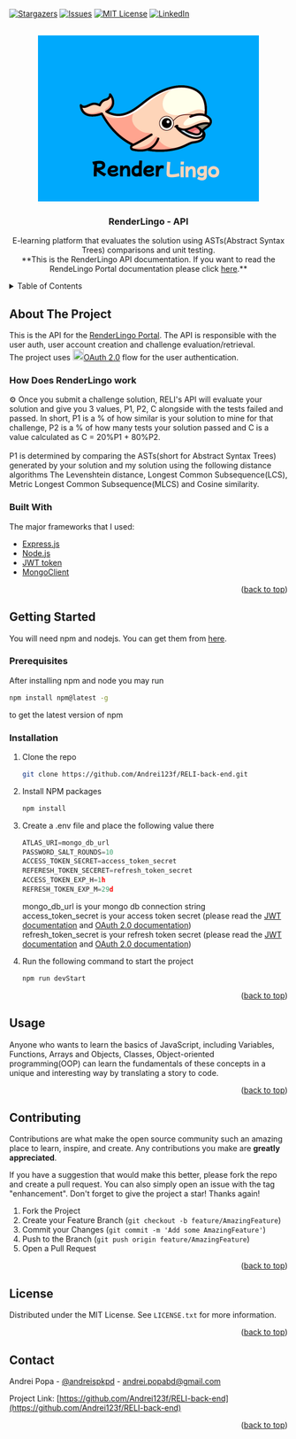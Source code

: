 <div id="top"></div>


[![Stargazers][stars-shield]][stars-url]
[![Issues][issues-shield]][issues-url]
[![MIT License][license-shield]][license-url]
[![LinkedIn][linkedin-shield]][linkedin-url]



<!-- PROJECT LOGO -->
<br />
<div align="center">
  <a href="https://github.com/Andrei123f/RELI-Front-end">
    <img src="https://github.com/Andrei123f/RELI-Front-end/blob/main/public/reli-logo.jpg" alt="Logo" width=400 height=300>
  </a>

  <h3 align="center">RenderLingo - API</h3>

  <p align="center">
    E-learning platform that evaluates the solution using ASTs(Abstract Syntax Trees) comparisons and unit testing.
    <br />
    **This is the RenderLingo API documentation. If you want to read the RendeLingo Portal documentation please click <a href="https://github.com/Andrei123f/RELI-Front-end">here</a>.**
  </p>
</div>



<!-- TABLE OF CONTENTS -->
<details>
  <summary>Table of Contents</summary>
  <ol>
    <li>
      <a href="#about-the-project">About The Project</a>
      <ul>
        <li><a href="#how-does-it-work">How Does RenderLingo work</a></li>
        <li><a href="#built-with">Built With</a></li>
      </ul>
    </li>
    <li>
      <a href="#getting-started">Getting Started</a>
      <ul>
        <li><a href="#prerequisites">Prerequisites</a></li>
        <li><a href="#installation">Installation</a></li>
      </ul>
    </li>
    <li><a href="#usage">Usage</a></li>
    <li><a href="#contributing">Contributing</a></li>
    <li><a href="#license">License</a></li>
    <li><a href="#contact">Contact</a></li>
  </ol>
</details>



<!-- ABOUT THE PROJECT -->
## About The Project
This is the API for the <a href="https://github.com/Andrei123f/RELI-Front-end">RenderLingo Portal</a>. The API is responsible with the user auth, user account creation and challenge evaluation/retrieval. <br />
The project uses <a href="https://oauth.net/2/"><img src="https://oauth.net/images/oauth-2-sm.png" width=20 height=20>OAuth 2.0</a> flow for the user authentication.


### How Does RenderLingo work

<div id="how-does-it-work"></div>
⚙️ Once you submit a challenge solution, RELI's API will evaluate your solution and give you 3 values, P1, P2, C alongside with the tests failed and passed.
In short, P1 is a % of how similar is your solution to mine for that challenge, P2 is a % of how many tests your solution passed and C is a value calculated as C = 20%P1 + 80%P2. 
<br />
<br />
P1 is determined by comparing the ASTs(short for Abstract Syntax Trees) generated by your solution and my solution using the following distance algorithms The Levenshtein distance, Longest Common Subsequence(LCS), Metric Longest Common Subsequence(MLCS) and Cosine similarity.


### Built With
The major frameworks that I used: <br />
* <a href="https://expressjs.com/">Express.js</a> 
* <a href="https://nodejs.org/en/">Node.js</a> 
* <a href="https://jwt.io/">JWT token</a> 
* <a href="https://mongodb.github.io/node-mongodb-native/api-generated/mongoclient.html">MongoClient</a> 
<p align="right">(<a href="#top">back to top</a>)</p>




<!-- GETTING STARTED -->
## Getting Started
You will need npm and nodejs. You can get them from <a href="https://nodejs.org/en/download/">here</a>.

### Prerequisites

After installing npm and node you may run
  ```sh
  npm install npm@latest -g
  ```
to get the latest version of npm

### Installation
1. Clone the repo
   ```sh
   git clone https://github.com/Andrei123f/RELI-back-end.git
   ```
2. Install NPM packages
   ```sh
   npm install
   ```
3. Create a .env file and place the following value there
   ```js
   ATLAS_URI=mongo_db_url
   PASSWORD_SALT_ROUNDS=10
   ACCESS_TOKEN_SECRET=access_token_secret
   REFERESH_TOKEN_SECERET=refresh_token_secret
   ACCESS_TOKEN_EXP_H=1h
   REFRESH_TOKEN_EXP_M=29d
   ```
   mongo_db_url is your mongo db connection string <br /> 
   access_token_secret is your access token secret (please read the <a href="https://jwt.io/">JWT documentation</a> and <a href="https://oauth.net/2/">OAuth 2.0 documentation</a>) <br />
   refresh_token_secret is your refresh token secret (please read the <a href="https://jwt.io/">JWT documentation</a> and <a href="https://oauth.net/2/">OAuth 2.0 documentation</a>) <br />

   
4. Run the following command to start the project
   ```sh
   npm run devStart
   ```

<p align="right">(<a href="#top">back to top</a>)</p>

<!-- USAGE EXAMPLES -->
## Usage
Anyone who wants to learn the basics of JavaScript, including Variables, Functions, Arrays and Objects, Classes, Object-oriented programming(OOP) can learn the fundamentals of these concepts in a unique and interesting way by translating a story to code.

<p align="right">(<a href="#top">back to top</a>)</p>

<!-- CONTRIBUTING -->
## Contributing

Contributions are what make the open source community such an amazing place to learn, inspire, and create. Any contributions you make are **greatly appreciated**.

If you have a suggestion that would make this better, please fork the repo and create a pull request. You can also simply open an issue with the tag "enhancement".
Don't forget to give the project a star! Thanks again!

1. Fork the Project
2. Create your Feature Branch (`git checkout -b feature/AmazingFeature`)
3. Commit your Changes (`git commit -m 'Add some AmazingFeature'`)
4. Push to the Branch (`git push origin feature/AmazingFeature`)
5. Open a Pull Request

<p align="right">(<a href="#top">back to top</a>)</p>



<!-- LICENSE -->
## License

Distributed under the MIT License. See `LICENSE.txt` for more information.

<p align="right">(<a href="#top">back to top</a>)</p>



<!-- CONTACT -->
## Contact

Andrei Popa - [@andreispkpd](https://twitter.com/andreispkpd) - andrei.popabd@gmail.com

Project Link: [https://github.com/Andrei123f/RELI-back-end](https://github.com/Andrei123f/RELI-back-end)

<p align="right">(<a href="#top">back to top</a>)</p>

<!-- MARKDOWN LINKS & IMAGES -->
<!-- https://www.markdownguide.org/basic-syntax/#reference-style-links -->
[contributors-shield]: https://img.shields.io/github/contributors/Andrei123f/RELI-back-end.svg?style=for-the-badge
[contributors-url]: https://github.com/Andrei123f/RELI-back-end/graphs/contributors
[forks-shield]: https://img.shields.io/github/forks/Andrei123f/RELI-back-end.svg?style=for-the-badge
[forks-url]: https://github.com/Andrei123f/RELI-back-end/network/members
[stars-shield]: https://img.shields.io/github/stars/Andrei123f/RELI-back-end.svg?style=for-the-badge
[stars-url]: https://github.com/Andrei123f/RELI-back-end/stargazers
[issues-shield]: https://img.shields.io/github/issues/Andrei123f/RELI-back-end.svg?style=for-the-badge
[issues-url]: https://github.com/Andrei123f/RELI-back-end/issues
[license-shield]: https://img.shields.io/github/license/Andrei123f/RELI-back-end.svg?style=for-the-badge
[license-url]: https://github.com/Andrei123f/RELI-back-end/blob/main/LICENSE.txt
[linkedin-shield]: https://img.shields.io/badge/-LinkedIn-black.svg?style=for-the-badge&logo=linkedin&colorB=555
[linkedin-url]: https://www.linkedin.com/in/andrei-popa-563916192
[product-screenshot]: https://github.com/Andrei123f/RELI-back-end/blob/main/public/cosmin_try.png
